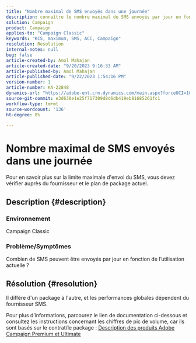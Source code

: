 ```yaml
---
title: "Nombre maximal de SMS envoyés dans une journée"
description: connaître le nombre maximal de SMS envoyés par jour en fonction de l’utilisation actuelle ; Vérifiez le kit/contrat.
solution: Campaign
product: Campaign
applies-to: "Campaign Classic"
keywords: "KCS, maximum, SMS, ACC, Campaign"
resolution: Resolution
internal-notes: null
bug: false
article-created-by: Amol Mahajan
article-created-date: "9/20/2023 9:16:33 AM"
article-published-by: Amol Mahajan
article-published-date: "9/22/2023 1:54:16 PM"
version-number: 1
article-number: KA-22848
dynamics-url: "https://adobe-ent.crm.dynamics.com/main.aspx?forceUCI=1&pagetype=entityrecord&etn=knowledgearticle&id=da35ed5d-9657-ee11-be6f-6045bd0061cb"
source-git-commit: e3d630e1e25f717309d8d6db419eb81685261fc1
workflow-type: tm+mt
source-wordcount: '136'
ht-degree: 8%

---
```


# Nombre maximal de SMS envoyés dans une journée


Pour en savoir plus sur la limite maximale d&#39;envoi du SMS, vous devez vérifier auprès du fournisseur et le plan de package actuel.

## Description {#description}


### <b>Environnement</b>

Campaign Classic



### <b>Problème/Symptômes</b>

Combien de SMS peuvent être envoyés par jour en fonction de l’utilisation actuelle ?


## Résolution {#resolution}


Il diffère d&#39;un package à l&#39;autre, et les performances globales dépendent du fournisseur SMS.

Pour plus d’informations, parcourez le lien de documentation ci-dessous et consultez les instructions concernant les chiffres de pic de volume, car ils sont basés sur le contrat/le package :
[Description des produits Adobe Campaign Premium et Ultimate](https://helpx.adobe.com/fr/legal/product-descriptions/campaign.html)
